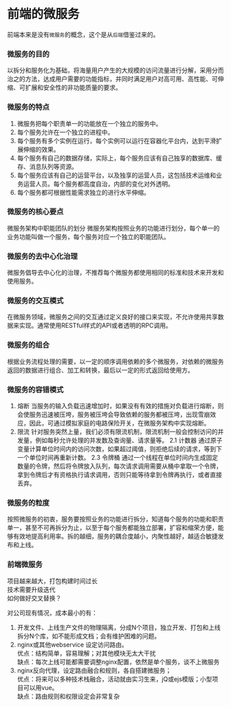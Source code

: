 # 前端的微服务
前端本来是没有`微服务`的概念，这个是从`后端`借鉴过来的。  

### 微服务的目的
以拆分和服务化为基础，将海量用户产生的大规模的访问流量进行分解，采用分而治之的方法，达成用户需要的功能指标，并同时满足用户对高可用、高性能、可伸缩、可扩展和安全性的非功能质量的要求。

### 微服务的特点
1. 微服务把每个职责单一的功能放在一个独立的服务中。
2. 每个服务允许在一个独立的进程中。
3. 每个服务有多个实例在运行，每个实例可以运行在容器化平台内，达到平滑扩展伸缩的效果。
4. 每个服务有自己的数据存储，实际上，每个服务应该有自己独享的数据库、缓存、消息队列等资源。
5. 每个服务应该有自己的运营平台，以及独享的运营人员，这包括技术运维和业务运营人员。每个服务都高度自治，内部的变化对外透明。
6. 每个服务都可根据性能需求独立的进行水平伸缩。

### 微服务的核心要点
微服务架构中职能团队的划分
微服务架构按照业务的功能进行划分，每个单一的业务功能叫做一个服务，每个服务对应一个独立的职能团队。

### 微服务的去中心化治理
微服务倡导去中心化的治理，不推荐每个微服务都使用相同的标准和技术来开发和使用服务。

### 微服务的交互模式
在微服务领域，微服务之间的交互通过定义良好的接口来实现，不允许使用共享数据来实现。通常使用RESTful样式的API或者透明的RPC调用。

### 微服务的组合
根据业务流程处理的需要，以一定的顺序调用依赖的多个微服务，对依赖的微服务返回的数据进行组合、加工和转换，最后以一定的形式返回给使用方。

### 微服务的容错模式
1. 熔断
当服务的输入负载迅速增加时，如果没有有效的措施对负载进行熔断，则会使服务迅速被压垮，服务被压垮会导致依赖的服务都被压垮，出现雪崩效应，因此，可通过模拟家庭的电路保险开关，在微服务架构中实现熔断。
2. 限流
针对服务突然上量，我们必须有限流机制，限流机制一般会控制访问的并发量，例如每秒允许处理的并发数及查询量、请求量等。
2.1 计数器
通过原子变量计算单位时间内的访问次数，如果超过阈值，则拒绝后续的请求，等到下一个单位时间再重新计数。
2.3 令牌桶
通过一个线程在单位时间内生成固定数量的令牌，然后将令牌放入队列，每次请求调用需要从桶中拿取一个令牌，拿到令牌后才有资格执行请求调用，否则只能等待拿到令牌再执行，或者直接丢弃。

### 微服务的粒度
按照微服务的初衷，服务要按照业务的功能进行拆分，知道每个服务的功能和职责单一，甚至不可再拆分为止，以至于每个服务都能独立部署，扩容和缩荣方便，能够有效地提高利用率。拆的越细，服务的耦合度越小，内聚性越好，越适合敏捷发布和上线。


### 前端微服务
项目越来越大，打包构建时间过长  
技术需要升级迭代  
如何做好交叉替换？      

对公司现有情况，成本最小的有：

1. 开发文件、上线生产文件的物理隔离，分成N个项目，独立开发、打包和上线  
    拆分N个库，如不能形成文档；会有维护困难的问题。
2. nginx或其他webservice 设定访问路由。  
    优点：结构简单，容易理解；对其他模块无太大干扰  
    缺点：每次上线可能都需要调整nginx配置，依然是单个服务，谈不上微服务   
3. nginx反向代理，设定路由融合和规则，各自搭建微服务；  
    优点：将来可以多种技术栈融合，活动就由实习生来，jQ或ejs模版；小型项目可以用vue。  
    缺点：路由规则和权限设定会非常复杂  

